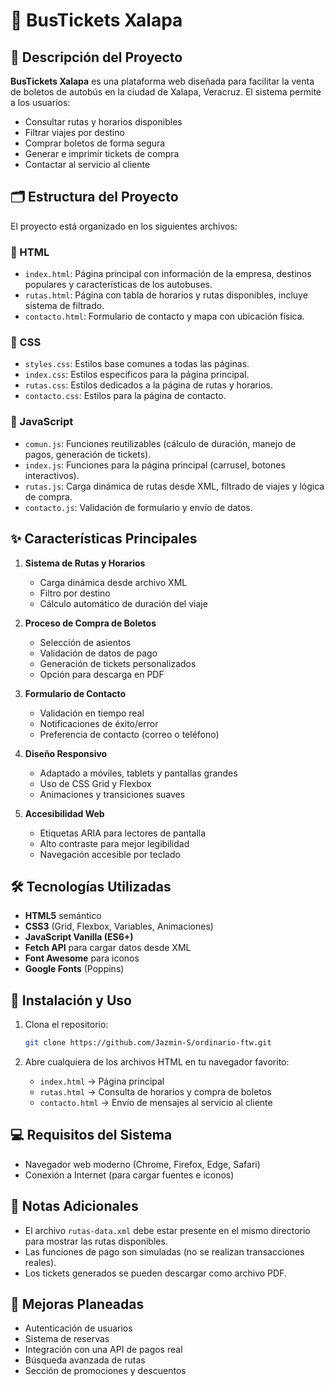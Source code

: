  # 🚌 BusTickets Xalapa

## 📌 Descripción del Proyecto

**BusTickets Xalapa** es una plataforma web diseñada para facilitar la venta de boletos de autobús en la ciudad de Xalapa, Veracruz. El sistema permite a los usuarios:

* Consultar rutas y horarios disponibles
* Filtrar viajes por destino
* Comprar boletos de forma segura
* Generar e imprimir tickets de compra
* Contactar al servicio al cliente

## 🗂️ Estructura del Proyecto

El proyecto está organizado en los siguientes archivos:

### 🔹 HTML

* `index.html`: Página principal con información de la empresa, destinos populares y características de los autobuses.
* `rutas.html`: Página con tabla de horarios y rutas disponibles, incluye sistema de filtrado.
* `contacto.html`: Formulario de contacto y mapa con ubicación física.

### 🎨 CSS

* `styles.css`: Estilos base comunes a todas las páginas.
* `index.css`: Estilos específicos para la página principal.
* `rutas.css`: Estilos dedicados a la página de rutas y horarios.
* `contacto.css`: Estilos para la página de contacto.

### 🧠 JavaScript

* `comun.js`: Funciones reutilizables (cálculo de duración, manejo de pagos, generación de tickets).
* `index.js`: Funciones para la página principal (carrusel, botones interactivos).
* `rutas.js`: Carga dinámica de rutas desde XML, filtrado de viajes y lógica de compra.
* `contacto.js`: Validación de formulario y envío de datos.

## ✨ Características Principales

1. **Sistema de Rutas y Horarios**

   * Carga dinámica desde archivo XML
   * Filtro por destino
   * Cálculo automático de duración del viaje

2. **Proceso de Compra de Boletos**

   * Selección de asientos
   * Validación de datos de pago
   * Generación de tickets personalizados
   * Opción para descarga en PDF

3. **Formulario de Contacto**

   * Validación en tiempo real
   * Notificaciones de éxito/error
   * Preferencia de contacto (correo o teléfono)

4. **Diseño Responsivo**

   * Adaptado a móviles, tablets y pantallas grandes
   * Uso de CSS Grid y Flexbox
   * Animaciones y transiciones suaves

5. **Accesibilidad Web**

   * Etiquetas ARIA para lectores de pantalla
   * Alto contraste para mejor legibilidad
   * Navegación accesible por teclado

## 🛠️ Tecnologías Utilizadas

* **HTML5** semántico
* **CSS3** (Grid, Flexbox, Variables, Animaciones)
* **JavaScript Vanilla (ES6+)**
* **Fetch API** para cargar datos desde XML
* **Font Awesome** para iconos
* **Google Fonts** (Poppins)

## 🚀 Instalación y Uso

1. Clona el repositorio:

   ```bash
   git clone https://github.com/Jazmin-S/ordinario-ftw.git
   ```

2. Abre cualquiera de los archivos HTML en tu navegador favorito:

   * `index.html` → Página principal
   * `rutas.html` → Consulta de horarios y compra de boletos
   * `contacto.html` → Envío de mensajes al servicio al cliente

## 💻 Requisitos del Sistema

* Navegador web moderno (Chrome, Firefox, Edge, Safari)
* Conexión a Internet (para cargar fuentes e iconos)

## 📄 Notas Adicionales

* El archivo `rutas-data.xml` debe estar presente en el mismo directorio para mostrar las rutas disponibles.
* Las funciones de pago son simuladas (no se realizan transacciones reales).
* Los tickets generados se pueden descargar como archivo PDF.

## 🔧 Mejoras Planeadas

* Autenticación de usuarios
* Sistema de reservas
* Integración con una API de pagos real
* Búsqueda avanzada de rutas
* Sección de promociones y descuentos

